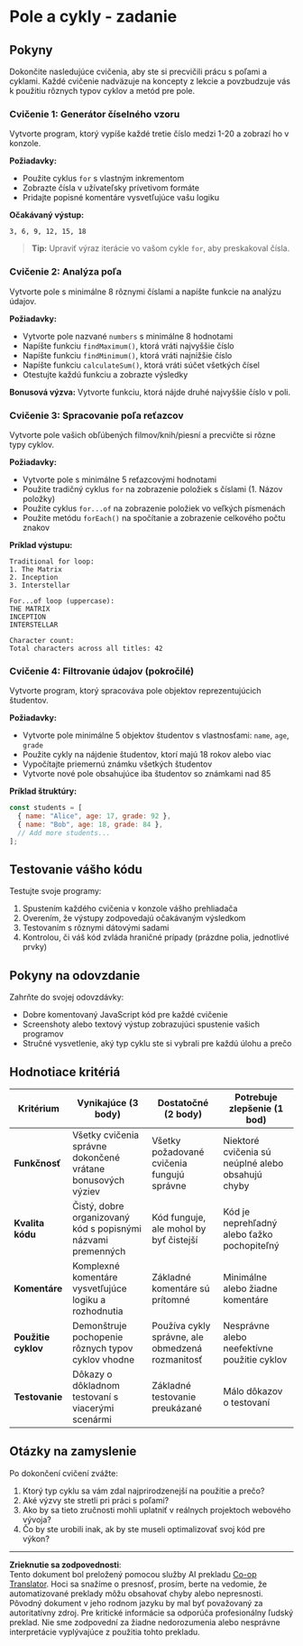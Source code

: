 <!--
CO_OP_TRANSLATOR_METADATA:
{
  "original_hash": "8abcada0534e0fb3a7556ea3c5a2a8a4",
  "translation_date": "2025-10-24T21:18:12+00:00",
  "source_file": "2-js-basics/4-arrays-loops/assignment.md",
  "language_code": "sk"
}
-->
# Pole a cykly - zadanie

## Pokyny

Dokončite nasledujúce cvičenia, aby ste si precvičili prácu s poľami a cyklami. Každé cvičenie nadväzuje na koncepty z lekcie a povzbudzuje vás k použitiu rôznych typov cyklov a metód pre pole.

### Cvičenie 1: Generátor číselného vzoru
Vytvorte program, ktorý vypíše každé tretie číslo medzi 1-20 a zobrazí ho v konzole.

**Požiadavky:**
- Použite cyklus `for` s vlastným inkrementom
- Zobrazte čísla v užívateľsky prívetivom formáte
- Pridajte popisné komentáre vysvetľujúce vašu logiku

**Očakávaný výstup:**
```
3, 6, 9, 12, 15, 18
```

> **Tip:** Upraviť výraz iterácie vo vašom cykle `for`, aby preskakoval čísla.

### Cvičenie 2: Analýza poľa
Vytvorte pole s minimálne 8 rôznymi číslami a napíšte funkcie na analýzu údajov.

**Požiadavky:**
- Vytvorte pole nazvané `numbers` s minimálne 8 hodnotami
- Napíšte funkciu `findMaximum()`, ktorá vráti najvyššie číslo
- Napíšte funkciu `findMinimum()`, ktorá vráti najnižšie číslo  
- Napíšte funkciu `calculateSum()`, ktorá vráti súčet všetkých čísel
- Otestujte každú funkciu a zobrazte výsledky

**Bonusová výzva:** Vytvorte funkciu, ktorá nájde druhé najvyššie číslo v poli.

### Cvičenie 3: Spracovanie poľa reťazcov
Vytvorte pole vašich obľúbených filmov/knih/piesní a precvičte si rôzne typy cyklov.

**Požiadavky:**
- Vytvorte pole s minimálne 5 reťazcovými hodnotami
- Použite tradičný cyklus `for` na zobrazenie položiek s číslami (1. Názov položky)
- Použite cyklus `for...of` na zobrazenie položiek vo veľkých písmenách
- Použite metódu `forEach()` na spočítanie a zobrazenie celkového počtu znakov

**Príklad výstupu:**
```
Traditional for loop:
1. The Matrix
2. Inception
3. Interstellar

For...of loop (uppercase):
THE MATRIX
INCEPTION
INTERSTELLAR

Character count:
Total characters across all titles: 42
```

### Cvičenie 4: Filtrovanie údajov (pokročilé)
Vytvorte program, ktorý spracováva pole objektov reprezentujúcich študentov.

**Požiadavky:**
- Vytvorte pole minimálne 5 objektov študentov s vlastnosťami: `name`, `age`, `grade`
- Použite cykly na nájdenie študentov, ktorí majú 18 rokov alebo viac
- Vypočítajte priemernú známku všetkých študentov
- Vytvorte nové pole obsahujúce iba študentov so známkami nad 85

**Príklad štruktúry:**
```javascript
const students = [
  { name: "Alice", age: 17, grade: 92 },
  { name: "Bob", age: 18, grade: 84 },
  // Add more students...
];
```

## Testovanie vášho kódu

Testujte svoje programy:
1. Spustením každého cvičenia v konzole vášho prehliadača
2. Overením, že výstupy zodpovedajú očakávaným výsledkom
3. Testovaním s rôznymi dátovými sadami
4. Kontrolou, či váš kód zvláda hraničné prípady (prázdne polia, jednotlivé prvky)

## Pokyny na odovzdanie

Zahrňte do svojej odovzdávky:
- Dobre komentovaný JavaScript kód pre každé cvičenie
- Screenshoty alebo textový výstup zobrazujúci spustenie vašich programov
- Stručné vysvetlenie, aký typ cyklu ste si vybrali pre každú úlohu a prečo

## Hodnotiace kritériá

| Kritérium | Vynikajúce (3 body) | Dostatočné (2 body) | Potrebuje zlepšenie (1 bod) |
| --------- | ------------------- | ------------------- | --------------------------- |
| **Funkčnosť** | Všetky cvičenia správne dokončené vrátane bonusových výziev | Všetky požadované cvičenia fungujú správne | Niektoré cvičenia sú neúplné alebo obsahujú chyby |
| **Kvalita kódu** | Čistý, dobre organizovaný kód s popisnými názvami premenných | Kód funguje, ale mohol by byť čistejší | Kód je neprehľadný alebo ťažko pochopiteľný |
| **Komentáre** | Komplexné komentáre vysvetľujúce logiku a rozhodnutia | Základné komentáre sú prítomné | Minimálne alebo žiadne komentáre |
| **Použitie cyklov** | Demonštruje pochopenie rôznych typov cyklov vhodne | Používa cykly správne, ale obmedzená rozmanitosť | Nesprávne alebo neefektívne použitie cyklov |
| **Testovanie** | Dôkazy o dôkladnom testovaní s viacerými scenármi | Základné testovanie preukázané | Málo dôkazov o testovaní |

## Otázky na zamyslenie

Po dokončení cvičení zvážte:
1. Ktorý typ cyklu sa vám zdal najprirodzenejší na použitie a prečo?
2. Aké výzvy ste stretli pri práci s poľami?
3. Ako by sa tieto zručnosti mohli uplatniť v reálnych projektoch webového vývoja?
4. Čo by ste urobili inak, ak by ste museli optimalizovať svoj kód pre výkon?

---

**Zrieknutie sa zodpovednosti**:  
Tento dokument bol preložený pomocou služby AI prekladu [Co-op Translator](https://github.com/Azure/co-op-translator). Hoci sa snažíme o presnosť, prosím, berte na vedomie, že automatizované preklady môžu obsahovať chyby alebo nepresnosti. Pôvodný dokument v jeho rodnom jazyku by mal byť považovaný za autoritatívny zdroj. Pre kritické informácie sa odporúča profesionálny ľudský preklad. Nie sme zodpovední za žiadne nedorozumenia alebo nesprávne interpretácie vyplývajúce z použitia tohto prekladu.